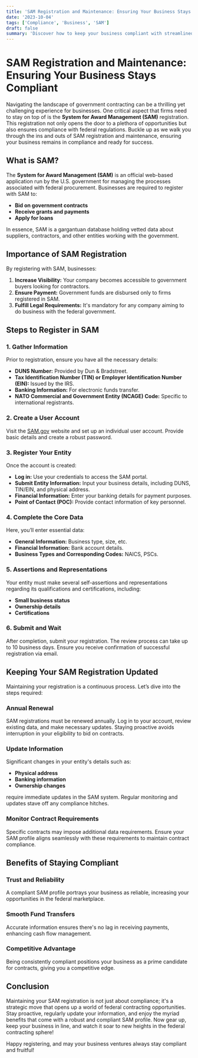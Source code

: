 ```yaml
---
title: 'SAM Registration and Maintenance: Ensuring Your Business Stays Compliant'
date: '2023-10-04'
tags: ['Compliance', 'Business', 'SAM']
draft: false
summary: 'Discover how to keep your business compliant with streamlined SAM Registration and ongoing maintenance.'
---
```


# SAM Registration and Maintenance: Ensuring Your Business Stays Compliant

Navigating the landscape of government contracting can be a thrilling yet challenging experience for businesses. One critical aspect that firms need to stay on top of is the **System for Award Management (SAM)** registration. This registration not only opens the door to a plethora of opportunities but also ensures compliance with federal regulations. Buckle up as we walk you through the ins and outs of SAM registration and maintenance, ensuring your business remains in compliance and ready for success.

## What is SAM?

The **System for Award Management (SAM)** is an official web-based application run by the U.S. government for managing the processes associated with federal procurement. Businesses are required to register with SAM to:

- **Bid on government contracts**
- **Receive grants and payments**
- **Apply for loans**

In essence, SAM is a gargantuan database holding vetted data about suppliers, contractors, and other entities working with the government.

## Importance of SAM Registration

By registering with SAM, businesses:

1. **Increase Visibility:** Your company becomes accessible to government buyers looking for contractors.
2. **Ensure Payment:** Government funds are disbursed only to firms registered in SAM.
3. **Fulfill Legal Requirements:** It's mandatory for any company aiming to do business with the federal government.

## Steps to Register in SAM

### 1. Gather Information

Prior to registration, ensure you have all the necessary details:

- **DUNS Number:** Provided by Dun & Bradstreet.
- **Tax Identification Number (TIN) or Employer Identification Number (EIN):** Issued by the IRS.
- **Banking Information:** For electronic funds transfer.
- **NATO Commercial and Government Entity (NCAGE) Code:** Specific to international registrants.

### 2. Create a User Account

Visit the [SAM.gov](https://sam.gov) website and set up an individual user account. Provide basic details and create a robust password.

### 3. Register Your Entity

Once the account is created:

- **Log in:** Use your credentials to access the SAM portal.
- **Submit Entity Information:** Input your business details, including DUNS, TIN/EIN, and physical address.
- **Financial Information:** Enter your banking details for payment purposes.
- **Point of Contact (POC):** Provide contact information of key personnel.

### 4. Complete the Core Data

Here, you’ll enter essential data:

- **General Information:** Business type, size, etc.
- **Financial Information:** Bank account details.
- **Business Types and Corresponding Codes:** NAICS, PSCs.

### 5. Assertions and Representations

Your entity must make several self-assertions and representations regarding its qualifications and certifications, including:

- **Small business status**
- **Ownership details**
- **Certifications**

### 6. Submit and Wait

After completion, submit your registration. The review process can take up to 10 business days. Ensure you receive confirmation of successful registration via email.

## Keeping Your SAM Registration Updated

Maintaining your registration is a continuous process. Let’s dive into the steps required:

### Annual Renewal

SAM registrations must be renewed annually. Log in to your account, review existing data, and make necessary updates. Staying proactive avoids interruption in your eligibility to bid on contracts.

### Update Information

Significant changes in your entity's details such as:

- **Physical address**
- **Banking information**
- **Ownership changes**

require immediate updates in the SAM system. Regular monitoring and updates stave off any compliance hitches.

### Monitor Contract Requirements

Specific contracts may impose additional data requirements. Ensure your SAM profile aligns seamlessly with these requirements to maintain contract compliance.

## Benefits of Staying Compliant

### Trust and Reliability

A compliant SAM profile portrays your business as reliable, increasing your opportunities in the federal marketplace.

### Smooth Fund Transfers

Accurate information ensures there's no lag in receiving payments, enhancing cash flow management.

### Competitive Advantage

Being consistently compliant positions your business as a prime candidate for contracts, giving you a competitive edge.

## Conclusion

Maintaining your SAM registration is not just about compliance; it's a strategic move that opens up a world of federal contracting opportunities. Stay proactive, regularly update your information, and enjoy the myriad benefits that come with a robust and compliant SAM profile. Now gear up, keep your business in line, and watch it soar to new heights in the federal contracting sphere!

Happy registering, and may your business ventures always stay compliant and fruitful!
